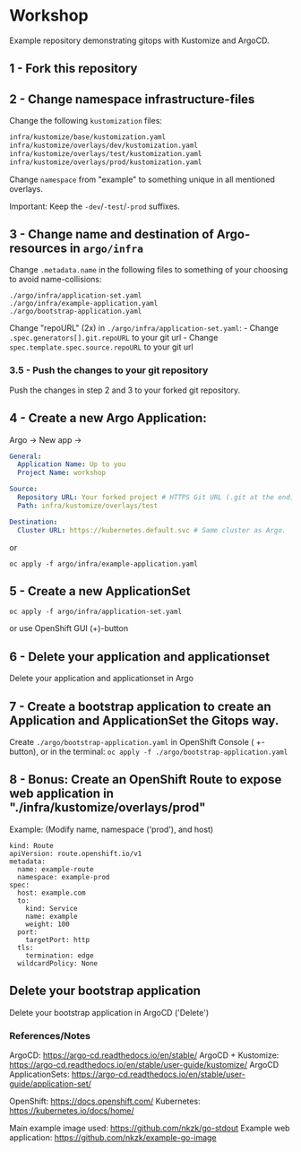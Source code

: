 # Workshop

Example repository demonstrating gitops with Kustomize and ArgoCD.


## 1 - Fork this repository

## 2 - Change namespace infrastructure-files

Change the following `kustomization` files:

```bash
infra/kustomize/base/kustomization.yaml
infra/kustomize/overlays/dev/kustomization.yaml
infra/kustomize/overlays/test/kustomization.yaml
infra/kustomize/overlays/prod/kustomization.yaml
```

Change `namespace` from "example" to something unique in all mentioned overlays.

Important: Keep the `-dev`/`-test`/`-prod` suffixes.

## 3 - Change name and destination of Argo-resources in `argo/infra`

Change `.metadata.name` in the following files to something of your choosing to avoid name-collisions:

```
./argo/infra/application-set.yaml
./argo/infra/example-application.yaml
./argo/bootstrap-application.yaml
```


Change "repoURL" (2x) in `./argo/infra/application-set.yaml`:
    - Change `.spec.generators[].git.repoURL` to your git url
    - Change `spec.template.spec.source.repoURL` to your git url


### 3.5 - Push the changes to your git repository

Push the changes in step 2 and 3 to your forked git repository.

## 4 - Create a new Argo Application:

Argo -> New app ->

```yaml
General:
  Application Name: Up to you
  Project Name: workshop

Source:
  Repository URL: Your forked project # HTTPS Git URL (.git at the end)
  Path: infra/kustomize/overlays/test

Destination:
  Cluster URL: https://kubernetes.default.svc # Same cluster as Argo.
```


or

`oc apply -f argo/infra/example-application.yaml`

## 5 - Create a new ApplicationSet

`oc apply -f argo/infra/application-set.yaml`

or use OpenShift GUI (+)-button


## 6 - Delete your application and applicationset

Delete your application and applicationset in Argo

## 7 - Create a bootstrap application to create an Application and ApplicationSet the Gitops way.

Create `./argo/bootstrap-application.yaml` in OpenShift Console ( +-button), or in the terminal: `oc apply -f ./argo/bootstrap-application.yaml`

## 8 - Bonus: Create an OpenShift Route to expose web application in "./infra/kustomize/overlays/prod"

Example: (Modify name, namespace ('prod'), and host)

```
kind: Route
apiVersion: route.openshift.io/v1
metadata:
  name: example-route
  namespace: example-prod
spec:
  host: example.com
  to:
    kind: Service
    name: example
    weight: 100
  port:
    targetPort: http
  tls:
    termination: edge
  wildcardPolicy: None
```

## Delete your bootstrap application

Delete your bootstrap application in ArgoCD ('Delete')






### References/Notes

ArgoCD: https://argo-cd.readthedocs.io/en/stable/
ArgoCD + Kustomize: https://argo-cd.readthedocs.io/en/stable/user-guide/kustomize/
ArgoCD ApplicationSets: https://argo-cd.readthedocs.io/en/stable/user-guide/application-set/

OpenShift: https://docs.openshift.com/
Kubernetes: https://kubernetes.io/docs/home/

Main example image used: https://github.com/nkzk/go-stdout
Example web application: https://github.com/nkzk/example-go-image